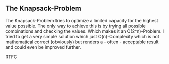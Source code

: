 The Knapsack-Problem
--------------------

The Knapsack-Problem tries to optimize a limited capacity for the
highest value possible. The only way to achieve this is by trying
all possible combinations and checking the values. Which makes it
an O(2^n)-Problem. I tried to get a very simple solution which just
O(n)-Complexity which is not mathematical correct (obviously) but
renders a - often - acceptable result and could even be improved
further.

RTFC
